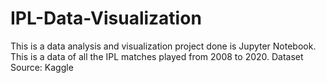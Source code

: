 # IPL-Data-Visualization
This is a data analysis and visualization project done is Jupyter Notebook.
This is a data of all the IPL matches played from 2008 to 2020. 
Dataset Source: Kaggle
